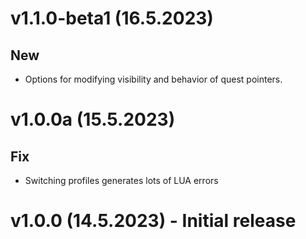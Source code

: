 # v1.1.0-beta1 (16.5.2023)

## New
- Options for modifying visibility and behavior of quest pointers.

# v1.0.0a (15.5.2023)

## Fix

- Switching profiles generates lots of LUA errors

# v1.0.0 (14.5.2023) - **Initial release**